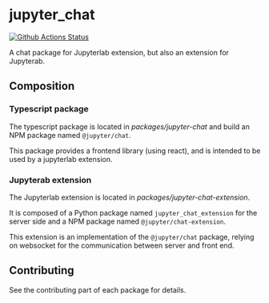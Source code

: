 # jupyter_chat

[![Github Actions Status](https://github.com/QuantStack/jupyter-chat/workflows/Build/badge.svg)](https://github.com/QuantStack/jupyter-chat/actions/workflows/build.yml)

A chat package for Jupyterlab extension, but also an extension for Jupyterab.

## Composition

### Typescript package

The typescript package is located in *packages/jupyter-chat* and build an NPM
package named `@jupyter/chat`.

This package provides a frontend library (using react), and is intended to be
used by a jupyterlab extension.

### Jupyterab extension

The Jupyterlab extension is located in *packages/jupyter-chat-extension*.

It is composed of a Python package named `jupyter_chat_extension`
for the server side and a NPM package named `@jupyter/chat-extension`.

This extension is an implementation of the `@jupyter/chat` package, relying on
websocket for the communication between server and front end.

## Contributing

See the contributing part of each package for details.
